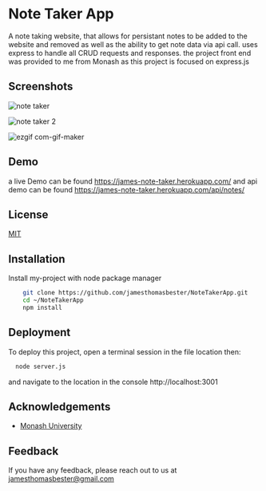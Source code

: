 
# Note Taker App

A note taking website, that allows for persistant notes to be added to the website and removed as well as the ability to get note data via api call.
uses express to handle all CRUD requests and responses.
the project front end was provided to me from Monash as this project is focused on express.js


## Screenshots

![note taker](https://user-images.githubusercontent.com/46641259/168065066-8f2cd495-382c-4283-bf28-f0cd3556efa2.png)

![note taker 2](https://user-images.githubusercontent.com/46641259/168065096-9fbc1fd6-97a0-48ab-868c-4bcc59775c43.png)

![ezgif com-gif-maker](https://user-images.githubusercontent.com/46641259/168065133-0bf9eb77-043c-44aa-a8c5-894782782a00.gif)


## Demo

a live Demo can be found https://james-note-taker.herokuapp.com/
and api demo can be found https://james-note-taker.herokuapp.com/api/notes/



## License

[MIT](https://choosealicense.com/licenses/mit/)


## Installation

Install my-project with node package manager

```bash
    git clone https://github.com/jamesthomasbester/NoteTakerApp.git
    cd ~/NoteTakerApp
    npm install
```
    
## Deployment

To deploy this project, open a terminal session in the file location then:

```bash
  node server.js
```
and navigate to the location in the console http://localhost:3001



## Acknowledgements

 - [Monash University](https://www.monash.edu/)
 



## Feedback

If you have any feedback, please reach out to us at jamesthomasbester@gmail.com

